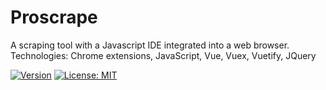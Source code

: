 # Proscrape
A scraping tool with a Javascript IDE integrated into a web browser.
Technologies: Chrome extensions, JavaScript, Vue, Vuex, Vuetify, JQuery

[![Version](https://badge.fury.io/gh/tterb%2FHyde.svg)](https://badge.fury.io/gh/tterb%2FHyde)
[![License: MIT](https://img.shields.io/badge/License-MIT-yellow.svg)](https://opensource.org/licenses/MIT)

